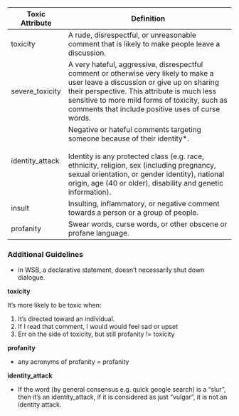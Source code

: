 | Toxic Attribute  | Definition |
| ----------- | ----------- |
| toxicity    | A rude, disrespectful, or unreasonable comment that is likely to make people leave a discussion.      |
| severe_toxicity    | A very hateful, aggressive, disrespectful comment or otherwise very likely to make a user leave a discussion or give up on sharing their perspective. This attribute is much less sensitive to more mild forms of toxicity, such as comments that include positive uses of curse words.      |
| identity_attack   | Negative or hateful comments targeting someone because of their identity*.<br><br>Identity is any protected class (e.g. race, ethnicity, religion, sex (including pregnancy, sexual orientation, or gender identity), national origin, age (40 or older), disability and genetic information).     |
| insult    | Insulting, inflammatory, or negative comment towards a person or a group of people.       |
| profanity   |  Swear words, curse words, or other obscene or profane language.       |



### Additional Guidelines

- in WSB, a declarative statement, doesn’t necessarily shut down dialogue.

**toxicity**

It’s more likely to be toxic when:

1. It’s directed toward an individual.
2. If I read that comment, I would would feel sad or upset
3. Err on the side of toxicity, but still profanity != toxicity

**profanity**

- any acronyms of profanity = profanity

**identity_attack**

- If the word (by general consensus e.g. quick google search) is a “slur”, then it’s an identity_attack, if it is considered as just “vulgar”, it is not an identity attack.
